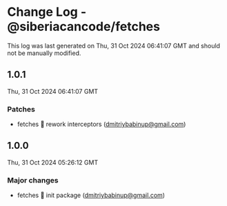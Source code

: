 # Change Log - @siberiacancode/fetches

This log was last generated on Thu, 31 Oct 2024 06:41:07 GMT and should not be manually modified.

<!-- Start content -->

## 1.0.1

Thu, 31 Oct 2024 06:41:07 GMT

### Patches

- fetches 🧊 rework interceptors (dmitriybabinup@gmail.com)

## 1.0.0

Thu, 31 Oct 2024 05:26:12 GMT

### Major changes

- fetches 🧊 init package (dmitriybabinup@gmail.com)
